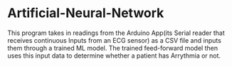 # Artificial-Neural-Network
This program takes in readings from the Arduino App(its Serial reader that receives continuous Inputs from an ECG sensor)
as a CSV file and inputs them through a trained ML model. The trained feed-forward model then uses this input data to determine whether
 a patient has Arrythmia or not.
